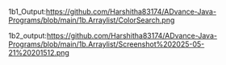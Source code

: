1b1_Output:https://github.com/Harshitha83174/ADvance-Java-Programs/blob/main/1b.Arraylist/ColorSearch.png

1b2_output:https://github.com/Harshitha83174/ADvance-Java-Programs/blob/main/1b.Arraylist/Screenshot%202025-05-21%20201512.png
